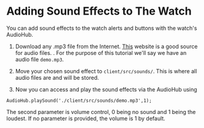 # Adding Sound Effects to The Watch #

You can add sound effects to the watch alerts and buttons with the watch's AudioHub. 

1. Download any .mp3 file from the Internet. [This](https://www.zapsplat.com/sound-effect-categories/) website is a good source for audio files. . For the purpose of this tutorial we'll say we have an audio file `demo.mp3`. 

2. Move your chosen sound effect to `client/src/sounds/`. This is where all audio files are and will be stored. 

3. Now you can access and play the sound effects via the AudioHub using 

`AudioHub.playSound('./client/src/sounds/demo.mp3',1);`

 The second parameter is volume control, 0 being no sound and 1 being the loudest. If no parameter is provided, the volume is 1 by default.